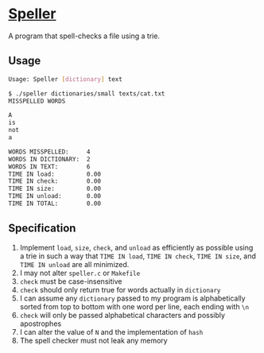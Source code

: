 # [Speller](https://github.com/CalvinChe/CS50/blob/master/pset4/spellerTrie/dictionary.c)

A program that spell-checks a file using a trie.

## Usage
```bash
Usage: Speller [dictionary] text
```

```bash
$ ./speller dictionaries/small texts/cat.txt
MISSPELLED WORDS

A
is
not
a

WORDS MISSPELLED:     4
WORDS IN DICTIONARY:  2
WORDS IN TEXT:        6
TIME IN load:         0.00
TIME IN check:        0.00
TIME IN size:         0.00
TIME IN unload:       0.00
TIME IN TOTAL:        0.00
```

## Specification
1. Implement `load`, `size`, `check`, and `unload` as efficiently as possible using a trie in such a way that `TIME IN load`, `TIME IN check`, `TIME IN size`, and `TIME IN unload` are all minimized.
2. I may not alter `speller.c` or `Makefile`
3. `check` must be case-insensitive
4. `check` should only return true for words actually in `dictionary`
5. I can assume any `dictionary` passed to my program is alphabetically sorted from top to bottom with one word per line, each ending with `\n`
6. `check` will only be passed alphabetical characters and possibly apostrophes
7. I can alter the value of `N` and the implementation of `hash`
8. The spell checker must not leak any memory